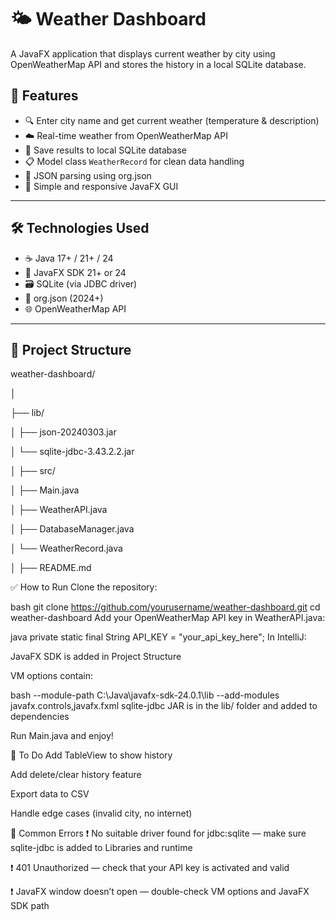 # 🌤️ Weather Dashboard

A JavaFX application that displays current weather by city using OpenWeatherMap API and stores the history in a local SQLite database.

## 🚀 Features

- 🔍 Enter city name and get current weather (temperature & description)
- ☁️ Real-time weather from OpenWeatherMap API
- 💾 Save results to local SQLite database
- 📋 Model class `WeatherRecord` for clean data handling
- 🧪 JSON parsing using org.json
- 🎨 Simple and responsive JavaFX GUI

---

## 🛠️ Technologies Used

- ☕ Java 17+ / 21+ / 24
- 🎨 JavaFX SDK 21+ or 24
- 🗃️ SQLite (via JDBC driver)
- 🧾 org.json (2024+)
- 🌐 OpenWeatherMap API

---

## 📁 Project Structure

weather-dashboard/

│

├── lib/

│ ├── json-20240303.jar

│ └── sqlite-jdbc-3.43.2.2.jar

│
├── src/

│ ├── Main.java

│ ├── WeatherAPI.java

│ ├── DatabaseManager.java

│ └── WeatherRecord.java

│
├── README.md




✅ How to Run
Clone the repository:

bash
git clone https://github.com/yourusername/weather-dashboard.git
cd weather-dashboard
Add your OpenWeatherMap API key in WeatherAPI.java:

java
private static final String API_KEY = "your_api_key_here";
In IntelliJ:

JavaFX SDK is added in Project Structure

VM options contain:

bash
--module-path C:\Java\javafx-sdk-24.0.1\lib --add-modules javafx.controls,javafx.fxml
sqlite-jdbc JAR is in the lib/ folder and added to dependencies

Run Main.java and enjoy!

📌 To Do
 Add TableView to show history

 Add delete/clear history feature

 Export data to CSV

 Handle edge cases (invalid city, no internet)

🧯 Common Errors
❗ No suitable driver found for jdbc:sqlite — make sure sqlite-jdbc is added to Libraries and runtime

❗ 401 Unauthorized — check that your API key is activated and valid

❗ JavaFX window doesn’t open — double-check VM options and JavaFX SDK path

